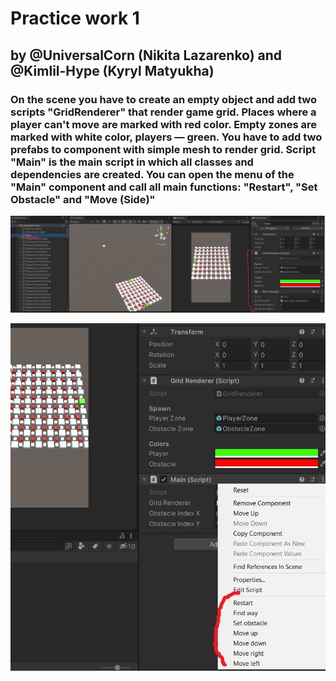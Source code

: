 # Practice work 1
## by @UniversalCorn (Nikita Lazarenko) and @Kimlil-Hype (Kyryl Matyukha) 


### On the scene you have to create an empty object and add two scripts "GridRenderer" that render game grid. Places where a player can't move are marked with red color. Empty zones are marked with white color, players — green.  You have to add two prefabs to component with simple mesh to render grid. Script "Main" is the main script in which all classes and dependencies are created. You can open the menu of the "Main" component and call all main functions: "Restart", "Set Obstacle" and "Move (Side)"

![description image 1](https://github.com/kpi-gamedev-2021-team-random/practice-1/blob/master/description/1.jpg)

![description image 2](https://github.com/kpi-gamedev-2021-team-random/practice-1/blob/master/description/2.jpg)
